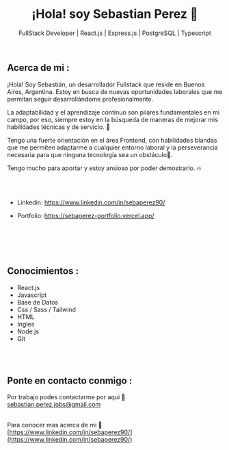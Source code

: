 <h1 align="center">¡Hola! soy Sebastian Perez 👋</h1> 

<p align="center">FullStack Developer | React.js | Express.js | PostgreSQL | Typescript<p>

<br>

## Acerca de mi :
¡Hola! Soy Sebastián, un desarrollador Fullstack que reside en Buenos Aires, Argentina. Estoy en busca de nuevas oportunidades laborales que me permitan seguir desarrollándome profesionalmente.

La adaptabilidad y el aprendizaje continuo son pilares fundamentales en mi campo, por eso, siempre estoy en la búsqueda de maneras de mejorar mis habilidades técnicas y de servicio. 🚀

Tengo una fuerte orientación en el área Frontend, con habilidades blandas que me permiten adaptarme a cualquier entorno laboral y la perseverancia necesaria para que ninguna tecnología sea un obstáculo💪.

 Tengo mucho para aportar y estoy ansioso por poder demostrarlo. 🔥

<br><br>

- Linkedin: https://www.linkedin.com/in/sebaperez90/
 
- Portfolio: https://sebaperez-portfolio.vercel.app/

<br>


<br><br>

## Conocimientos :

- React.js
- Javascript
- Base de Datos
- Css / Sass / Tailwind
- HTML
- Ingles
- Node.js
- Git

<br><br>

## Ponte en contacto conmigo :

Por trabajo podes contactarme por aqui 💌 <br>sebastian.perez.jobs@gmail.com <br><br>

Para conocer mas acerca de mi  💼<br> [https://www.linkedin.com/in/sebaperez90/](https://www.linkedin.com/in/sebaperez90/) <br><br><br>






